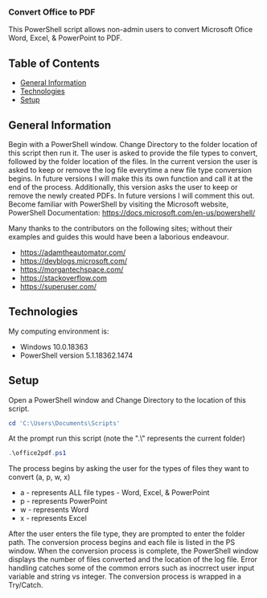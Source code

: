 	
### Convert Office to PDF

This PowerShell script allows non-admin users to convert Microsoft Ofice Word, Excel, & PowerPoint to PDF.

## Table of Contents
* [General Information](#general-information)
* [Technologies](#technologies)
* [Setup](#setup)

## General Information
Begin with a PowerShell window. Change Directory to the folder location of this script then run it. The user is asked to provide the file types to convert, followed by the folder location of the files. In the current version the user is asked to keep or remove the log file everytime a new file type conversion begins. In future versions I will make this its own function and call it at the end of the process. Additionally, this version asks the user to keep or remove the newly created PDFs. In future versions I will comment this out.
Become familiar with PowerShell by visiting the Microsoft website, PowerShell Documentation: https://docs.microsoft.com/en-us/powershell/

  Many thanks to the contributors on the following sites; without their examples and guides this would have been a laborious endeavour.
  * https://adamtheautomator.com/
  * https://devblogs.microsoft.com/
  * https://morgantechspace.com/
  * https://stackoverflow.com
  * https://superuser.com/


## Technologies
My computing environment is:
* Windows 10.0.18363
* PowerShell version 5.1.18362.1474

## Setup
Open a PowerShell window and Change Directory to the location of this script.
```powershell
cd 'C:\Users\Documents\Scripts'
```
At the prompt run this script (note the ".\\" represents the current folder)
```powershell
.\office2pdf.ps1
```
The process begins by asking the user for the types of files they want to convert (a, p, w, x)
* a  - represents ALL file types - Word, Excel, & PowerPoint
* p  - represents PowerPoint
* w  - represents Word
* x  - represents Excel

After the user enters the file type, they are prompted to enter the folder path.
The conversion process begins and each file is listed in the PS window.
When the conversion process is complete, the PowerShell window displays the number of files converted and the location of the log file.
Error handling catches some of the common errors such as inocrrect user input variable and string vs integer. The conversion process is wrapped in a Try/Catch.

